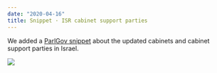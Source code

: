 ```yaml
---
date: "2020-04-16"
title: Snippet · ISR cabinet support parties
---
```


We added a [ParlGov snippet](https://github.com/hdigital/parlgov-snippets/tree/master/isr-cabinet-support) about the updated cabinets and cabinet support parties in Israel.

![](/images/parliament-sweden.jpg)
